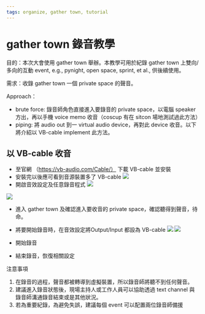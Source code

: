 ```yaml
---
tags: organize, gather town, tutorial
---
```


# gather town 錄音教學

目的：本次大會使用 gather town 舉辦。本教學可用於紀錄 gather town 上雙向/多向的互動 event, e.g., pynight, open space, sprint, et al., 供後續使用。

需求：收錄 gather town 一個 private space 的聲音。

Approach：
 - brute force: 錄音師角色直接進入要錄音的 private space，以電腦 speaker 方出，再以手機 voice memo 收音（coscup 有在 sitcon 場地測試過此方法）
 - piping: 將 audio out 到一 virtual audio device，再對此 device 收音。以下將介紹以 VB-cable implement 此方法。

## 以 VB-cable 收音

* 至官網 （https://vb-audio.com/Cable/） 下載 VB-cable 並安裝
* 安裝完以後應可看到音源裝置多了 VB-cable
![](https://i.imgur.com/3B1l8sW.png)
* 開啟音效設定及任意錄音程式
![](https://i.imgur.com/vi9NFSs.png)

![](https://i.imgur.com/494TLUb.png)

* 進入 gather town 及確認進入要收音的 private space，確認聽得到聲音，待命。
* 將要開始錄音時，在音效設定將Output/Input 都設為 VB-cable
![](https://i.imgur.com/MhNsXna.png)
![](https://i.imgur.com/SK0r1uw.png)

* 開始錄音
* 結束錄音，恢復相關設定


注意事項
1. 在錄音的過程，聲音都被轉導到虛擬裝置，所以錄音師將聽不到任何聲音。
2. 建議進入錄音狀態後，現場主持人或工作人員可以協助透過 text channel 與錄音師溝通錄音結束或是其他狀況。
3. 若為重要紀錄，為避免失誤，建議每個 event 可以配置兩位錄音師備援